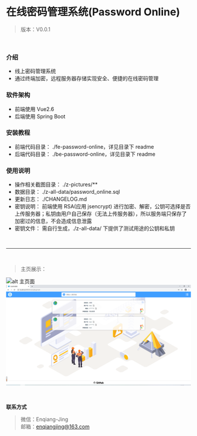 # 在线密码管理系统(Password Online)

> 版本：V0.0.1

</br>

### 介绍

- 线上密码管理系统
- 通过终端加密，远程服务器存储实现安全、便捷的在线密码管理

### 软件架构

- 前端使用 Vue2.6
- 后端使用 Spring Boot

### 安装教程

- 前端代码目录： ./fe-password-online，详见目录下 readme
- 后端代码目录： ./be-password-online，详见目录下 readme

### 使用说明

- 操作相关截图目录： ./z-pictures/\*\*
- 数据目录： ./z-all-data/password_online.sql
- 更新日志： ./CHANGELOG.md
- 密钥说明： 前端使用 RSA(应用 jsencrypt) 进行加密、解密，公钥可选择是否上传服务器；私钥由用户自己保存（无法上传服务器），所以服务端只保存了加密过的信息，不会造成信息泄露
- 密钥文件： 需自行生成，./z-all-data/ 下提供了测试用途的公钥和私钥

</br>

---

</br>

> 主页展示：

![alt 主页面](../main/z-pictures/option/logo.png)  
![alt 主页面](./z-pictures/option/mainShow.png)

</br>

**联系方式**

> 微信：Enqiang-Jing  
> 邮箱：enqiangjing@163.com

</br>
